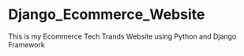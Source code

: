 <h1>Django_Ecommerce_Website</h1>
<p>This is my Ecommerce Tech Trands Website using Python and Django Framework</p>
